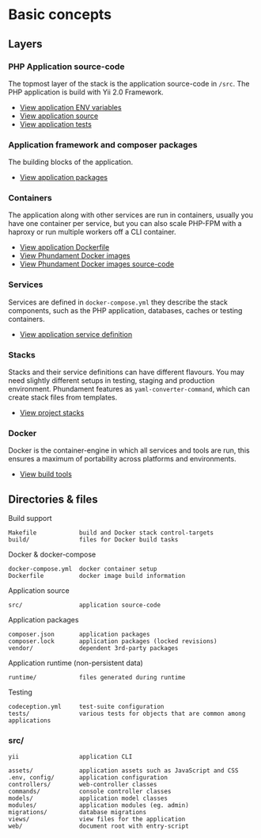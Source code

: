 Basic concepts
==============

Layers
------

### PHP Application source-code

The topmost layer of the stack is the application source-code in `/src`. The PHP application is build with
Yii 2.0 Framework.

- [View application ENV variables](https://github.com/phundament/app/tree/master/.env-dist)
- [View application source](https://github.com/phundament/app/tree/master/src)
- [View application tests](https://github.com/phundament/app/tree/master/tests)

### Application framework and composer packages

The building blocks of the application.

 - [View application packages](https://github.com/phundament/app/blob/master/composer.json)

### Containers

The application along with other services are run in containers, usually you have one container per service, but
you can also scale PHP-FPM with a haproxy or run multiple workers off a CLI container.

- [View application Dockerfile](https://github.com/phundament/app/blob/master/Dockerfile)
- [View Phundament Docker images](https://hub.docker.com/u/phundament/)
- [View Phundament Docker images source-code](https://github.com/phundament/docker-images)

### Services

Services are defined in `docker-compose.yml` they describe the stack components, such as the PHP application, databases,
caches or testing containers.

- [View application service definition](https://github.com/phundament/app/blob/master/docker-compose.yml)

### Stacks

Stacks and their service definitions can have different flavours. You may need slightly different setups in testing, staging
and production environment. Phundament features as `yaml-converter-command`, which can create stack files from templates.
  
- [View project stacks](https://github.com/phundament/app/tree/master/build/compose)

### Docker

Docker is the container-engine in which all services and tools are run, this ensures a maximum of portability across
 platforms and environments.

- [View build tools](https://github.com/phundament/app/tree/master/build)

Directories & files
-------------------

Build support
```
Makefile            build and Docker stack control-targets
build/              files for Docker build tasks
```

Docker & docker-compose
```
docker-compose.yml  docker container setup
Dockerfile          docker image build information
```

Application source
```
src/                application source-code
```

Application packages
```
composer.json       application packages
composer.lock       application packages (locked revisions)
vendor/             dependent 3rd-party packages
```

Application runtime (non-persistent data)
```
runtime/            files generated during runtime
```

Testing
```
codeception.yml     test-suite configuration
tests/              various tests for objects that are common among applications
```

### src/

```
yii                 application CLI

assets/             application assets such as JavaScript and CSS
.env, config/       application configuration
controllers/        web-controller classes
commands/           console controller classes
models/             application model classes
modules/            application modules (eg. admin)
migrations/         database migrations
views/              view files for the application
web/                document root with entry-script
```
